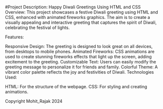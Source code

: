 #Project Description: Happy Diwali Greetings Using HTML and CSS
Overview: This project showcases a festive Diwali greeting using HTML and CSS, enhanced with animated fireworks graphics. The aim is to create a visually appealing and interactive greeting that captures the spirit of Diwali, celebrating the festival of lights.

Features:

Responsive Design: The greeting is designed to look great on all devices, from desktops to mobile phones.
Animated Fireworks: CSS animations are used to create stunning fireworks effects that light up the screen, adding excitement to the greeting.
Customizable Text: Users can easily modify the greeting message to personalize it for friends and family.
Colorful Theme: A vibrant color palette reflects the joy and festivities of Diwali.
Technologies Used:

HTML: For the structure of the webpage.
CSS: For styling and creating animations.


Copyright Mohit_Rajak 2024